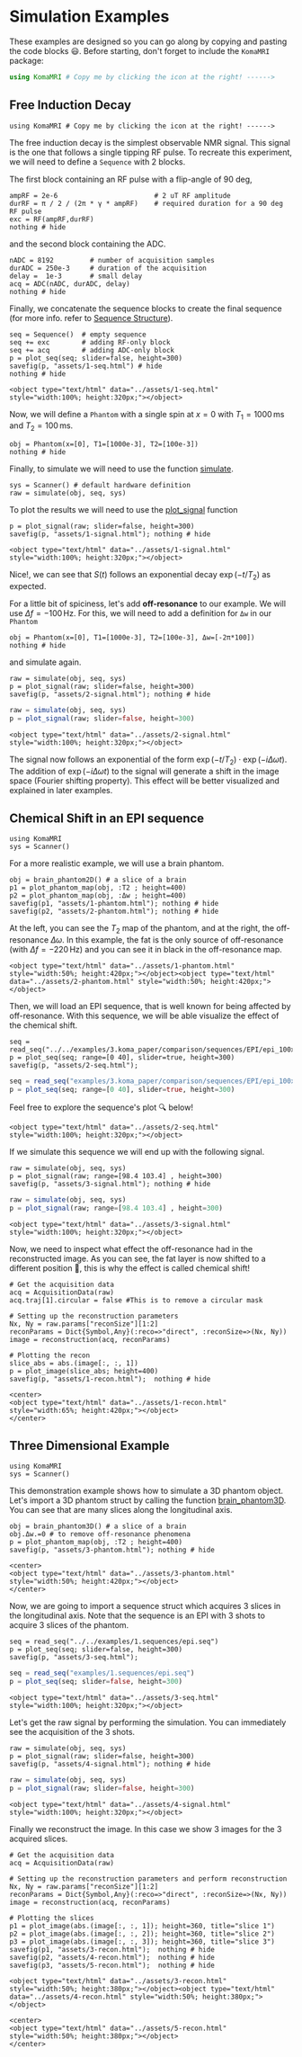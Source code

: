 # Simulation Examples

These examples are designed so you can go along by copying and pasting the code blocks 😃. Before starting, don't forget to include the `KomaMRI` package:
```julia
using KomaMRI # Copy me by clicking the icon at the right! ------>
```

## Free Induction Decay

```@setup 1
using KomaMRI # Copy me by clicking the icon at the right! ------>
```

The free induction decay is the simplest observable NMR signal. This signal is the one that follows a single tipping RF pulse. To recreate this experiment, we will need to define a `Sequence` with 2 blocks. 

The first block containing an RF pulse with a flip-angle of 90 deg, 
```@example 1
ampRF = 2e-6                        # 2 uT RF amplitude
durRF = π / 2 / (2π * γ * ampRF)    # required duration for a 90 deg RF pulse
exc = RF(ampRF,durRF)
nothing # hide
```
and the second block containing the ADC.
```@example 1
nADC = 8192         # number of acquisition samples
durADC = 250e-3     # duration of the acquisition
delay =  1e-3       # small delay
acq = ADC(nADC, durADC, delay)
nothing # hide
```

Finally, we concatenate the sequence blocks to create the final sequence (for more info. refer to [Sequence Structure](useful-information.md#Sequence-Structure)).
```@example 1
seq = Sequence()  # empty sequence
seq += exc        # adding RF-only block
seq += acq        # adding ADC-only block
p = plot_seq(seq; slider=false, height=300)
savefig(p, "assets/1-seq.html") # hide
nothing # hide
```
```@raw html
<object type="text/html" data="../assets/1-seq.html" style="width:100%; height:320px;"></object>
```

Now, we will define a `Phantom` with a single spin at $x=0$ with $T_1=1000\,\mathrm{ms}$ and $T_2=100\,\mathrm{ms}$.
```@example 1
obj = Phantom(x=[0], T1=[1000e-3], T2=[100e-3])
nothing # hide
```

Finally, to simulate we will need to use the function [simulate](@ref).
```@example 1
sys = Scanner() # default hardware definition
raw = simulate(obj, seq, sys)
```

To plot the results we will need to use the [plot_signal](@ref) function 
```@example 1
p = plot_signal(raw; slider=false, height=300)
savefig(p, "assets/1-signal.html"); nothing # hide
```
```@raw html
<object type="text/html" data="../assets/1-signal.html" style="width:100%; height:320px;"></object>
```
Nice!, we can see that $S(t)$ follows an exponential decay $\exp(-t/T_2)$ as expected.

For a little bit of spiciness, let's add **off-resonance** to our example. We will use $\Delta f=-100\,\mathrm{Hz}$. For this, we will need to add a definition for `Δw` in our `Phantom`
```@example 1
obj = Phantom(x=[0], T1=[1000e-3], T2=[100e-3], Δw=[-2π*100])
nothing # hide
```

and simulate again.
```@setup 1
raw = simulate(obj, seq, sys)
p = plot_signal(raw; slider=false, height=300)
savefig(p, "assets/2-signal.html"); nothing # hide
```
```julia
raw = simulate(obj, seq, sys)
p = plot_signal(raw; slider=false, height=300)
```
```@raw html
<object type="text/html" data="../assets/2-signal.html" style="width:100%; height:320px;"></object>
```
The signal now follows an exponential of the form $\exp(-t/T_2)\cdot\exp(-i\Delta\omega t)$. The addition of $\exp(-i\Delta\omega t)$ to the signal will generate a shift in the image space (Fourier shifting property). This effect will be better visualized and explained in later examples.


## Chemical Shift in an EPI sequence

```@setup 2
using KomaMRI
sys = Scanner()
```

For a more realistic example, we will use a brain phantom. 
```@example 2
obj = brain_phantom2D() # a slice of a brain
p1 = plot_phantom_map(obj, :T2 ; height=400)
p2 = plot_phantom_map(obj, :Δw ; height=400)
savefig(p1, "assets/1-phantom.html"); nothing # hide
savefig(p2, "assets/2-phantom.html"); nothing # hide
```

At the left, you can see the $T_2$ map of the phantom, and at the right, the off-resonance $\Delta\omega$. In this example, the fat is the only source of off-resonance (with $\Delta f =  -220\,\mathrm{Hz}$) and you can see it in black in the off-resonance map.
```@raw html
<object type="text/html" data="../assets/1-phantom.html" style="width:50%; height:420px;"></object><object type="text/html" data="../assets/2-phantom.html" style="width:50%; height:420px;"></object>
```

Then, we will load an EPI sequence, that is well known for being affected by off-resonance. With this sequence, we will be able visualize the effect of the chemical shift.
```@setup 2
seq = read_seq("../../examples/3.koma_paper/comparison/sequences/EPI/epi_100x100_TE100_FOV230.seq")
p = plot_seq(seq; range=[0 40], slider=true, height=300)
savefig(p, "assets/2-seq.html"); 
```
```julia
seq = read_seq("examples/3.koma_paper/comparison/sequences/EPI/epi_100x100_TE100_FOV230.seq")
p = plot_seq(seq; range=[0 40], slider=true, height=300)
```

Feel free to explore the sequence's plot 🔍 below!
```@raw html
<object type="text/html" data="../assets/2-seq.html" style="width:100%; height:320px;"></object>
```

If we simulate this sequence we will end up with the following signal.
```@setup 2
raw = simulate(obj, seq, sys)
p = plot_signal(raw; range=[98.4 103.4] , height=300)
savefig(p, "assets/3-signal.html"); nothing # hide
```
```julia
raw = simulate(obj, seq, sys)
p = plot_signal(raw; range=[98.4 103.4] , height=300)
```
```@raw html
<object type="text/html" data="../assets/3-signal.html" style="width:100%; height:320px;"></object>
```

Now, we need to inspect what effect the off-resonance had in the reconstructed image. As you can see, the fat layer is now shifted to a different position 🤯, this is why the effect is called chemical shift!
```@example 2
# Get the acquisition data
acq = AcquisitionData(raw)
acq.traj[1].circular = false #This is to remove a circular mask

# Setting up the reconstruction parameters
Nx, Ny = raw.params["reconSize"][1:2]
reconParams = Dict{Symbol,Any}(:reco=>"direct", :reconSize=>(Nx, Ny))
image = reconstruction(acq, reconParams)

# Plotting the recon
slice_abs = abs.(image[:, :, 1])
p = plot_image(slice_abs; height=400)
savefig(p, "assets/1-recon.html");  nothing # hide
```
```@raw html
<center>
<object type="text/html" data="../assets/1-recon.html" style="width:65%; height:420px;"></object>
</center>
```


## Three Dimensional Example

```@setup 3
using KomaMRI
sys = Scanner()
```

This demonstration example shows how to simulate a 3D phantom object. Let's import a 3D phantom struct by calling the function [brain_phantom3D](@ref). You can see that are many slices along the longitudinal axis.
```@example 3
obj = brain_phantom3D() # a slice of a brain
obj.Δw.=0 # to remove off-resonance phenomena
p = plot_phantom_map(obj, :T2 ; height=400)
savefig(p, "assets/3-phantom.html"); nothing # hide
```
```@raw html
<center>
<object type="text/html" data="../assets/3-phantom.html" style="width:50%; height:420px;"></object>
</center>
```

Now, we are going to import a sequence struct which acquires 3 slices in the longitudinal axis. Note that the sequence is an EPI with 3 shots to acquire 3 slices of the phantom.
```@setup 3
seq = read_seq("../../examples/1.sequences/epi.seq")
p = plot_seq(seq; slider=false, height=300)
savefig(p, "assets/3-seq.html"); 
```
```julia
seq = read_seq("examples/1.sequences/epi.seq")
p = plot_seq(seq; slider=false, height=300)
```
```@raw html
<object type="text/html" data="../assets/3-seq.html" style="width:100%; height:320px;"></object>
```

Let's get the raw signal by performing the simulation. You can immediately see the acquisition of the 3 shots. 
```@setup 3
raw = simulate(obj, seq, sys)
p = plot_signal(raw; slider=false, height=300)
savefig(p, "assets/4-signal.html"); nothing # hide
```
```julia
raw = simulate(obj, seq, sys)
p = plot_signal(raw; slider=false, height=300)
```
```@raw html
<object type="text/html" data="../assets/4-signal.html" style="width:100%; height:320px;"></object>
```

Finally we reconstruct the image. In this case we show 3 images for the 3 acquired slices.
```@example 3
# Get the acquisition data
acq = AcquisitionData(raw)

# Setting up the reconstruction parameters and perform reconstruction
Nx, Ny = raw.params["reconSize"][1:2]
reconParams = Dict{Symbol,Any}(:reco=>"direct", :reconSize=>(Nx, Ny))
image = reconstruction(acq, reconParams)

# Plotting the slices
p1 = plot_image(abs.(image[:, :, 1]); height=360, title="slice 1")
p2 = plot_image(abs.(image[:, :, 2]); height=360, title="slice 2")
p3 = plot_image(abs.(image[:, :, 3]); height=360, title="slice 3")
savefig(p1, "assets/3-recon.html");  nothing # hide
savefig(p2, "assets/4-recon.html");  nothing # hide
savefig(p3, "assets/5-recon.html");  nothing # hide
```
```@raw html
<object type="text/html" data="../assets/3-recon.html" style="width:50%; height:380px;"></object><object type="text/html" data="../assets/4-recon.html" style="width:50%; height:380px;"></object>
```
```@raw html
<center>
<object type="text/html" data="../assets/5-recon.html" style="width:50%; height:380px;"></object>
</center>
```